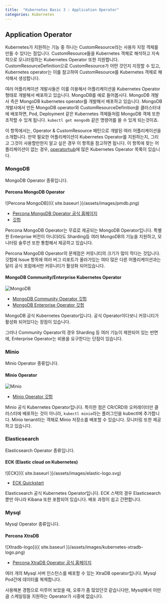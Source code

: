 ```yaml
---
title:  "Kubernetes Basic 3 : Application Operator"
categories: Kubernetes
---
```

## Application Operator

Kubernetes가 지원하는 기능 중 하나는 CustomResource라는 사용자 지정 객체를 만들 수 있다는 점입니다. CustomResource들을 Kubernetes 객체로 해석하고 지속적으로 모니터링하는 Kubernetes Operator 또한 지원합니다. CustomResourceDefinition으로 CustomResource가 어떤 것인지 지정할 수 있고, Kubernetes operator는 이를 참고하여 CustomResource를 Kubernetes 객체로 해석해서 생성합니다.  

여러 어플리케이션 개발사들은 이를 이용해서 어플리케이션을 Kubernetes Operator 형태로 개발해서 배포하고 있습니다. MongoDB를 예로 들어봅시다. MongoDB 개발사 측은 MongoDB kubernetes operator를 개발해서 배포하고 있습니다. MongoDB 개발사에서 만든 MongoDB operator와 CustomResourceDefinition을 클러스터내에 배포하면, Pod, Deployment 같은 Kubernetes 객체들처럼 MongoDB 객체 또한 조작할 수 있게 됩니다. `kubectl get mongodb` 같은 명령어를 쓸 수 있게 되는것이죠.

이 항목에서는, Operator & CustomResource 패턴으로 개발된 여러 어플리케이션을 소개합니다. 만약 필요한 어플리케이션이 Kubernetes Operator를 지원하는지, 그리고 그것이 사용할만한지 알고 싶은 경우 이 항목을 참고하면 됩니다. 이 항목에 찾는 어플리케이션이 없는 경우, [operatorhub](https://operatorhub.io/)에 많은 Kubernetes Operator 목록이 있습니다.

### MongoDB

MongoDB Operator 종류입니다.

#### Percona MongoDB Operator

![Percona MongoDB]({{ site.baseurl }}/assets/images/pmdb.png)

- [Percona MongoDB Operator 공식 홈페이지](https://www.percona.com/doc/kubernetes-operator-for-psmongodb/index.html)
- [깃헙](https://github.com/percona/percona-server-mongodb-operator)

Percona MongoDB Operator는 무료로 제공되는 MongoDB Operator입니다. 특별한 Enterprise 버전이 아니더라도 Sharding등 여러 MongoDB의 기능을 지원하고, 모니터링 솔루션 또한 통합해서 제공하고 있습니다.  

Percona MongoDB Operator의 문제점은 커뮤니티의 크기가 많이 작다는 것입니다. 깃헙에 Issue 항목에 여러 버그 리포트가 올라가있는 여타 많은 다른 어플리케이션과는 달리 공식 포럼에서만 커뮤니티가 활성화 되어있습니다.

#### MongoDB Community/Enterprise Kubernetes Operator

![MongoDB](https://camo.githubusercontent.com/0806fae66e28fd4ce9baf881d083ed47cdff1a3b401fe0a8a21652d6fa9a33cb/68747470733a2f2f6d6f6e676f64622d6b756265726e657465732d6f70657261746f722e73332e616d617a6f6e6177732e636f6d2f696d672f4c6561662d466f7265737425343032782e706e67)

- [MongoDB Community Operator 깃헙](https://github.com/mongodb/mongodb-kubernetes-operator)
- [MongoDB Enterprise Operator 깃헙](https://github.com/mongodb/mongodb-enterprise-kubernetes)

MongoDB 공식 Kubernetes Operator입니다. 공식 Operator이다보니 커뮤니티가 활성화 되어있다는 장점이 있습니다.

그러나 Community Operator의 경우 Sharding 등 여러 기능이 제한되어 있는 반면에, Enterprise Operator는 비용을 요구한다는 단점이 있습니다.

### Minio

Minio Operator 종류입니다.

#### Minio Operator

![Minio](https://raw.githubusercontent.com/minio/minio/master/.github/logo.svg?sanitize=true)

- [Minio Operator 깃헙](https://github.com/minio/operator)

Minio 공식 Kubernetes Operator입니다. 특이한 점은 CR/CRD와 오퍼레이터만 클러스터에 배포하는 것이 아니라, `kubectl minio`라는 플러그인을 kubectl에 추가합니다. Minio tenant라는 객체로 Minio 저장소를 배포할 수 있습니다. 모니터링 또한 제공하고 있습니다.

### Elasticsearch

Elasticsearch Operator 종류입니다.

#### ECK (Elastic cloud on Kubernetes)

![ECK]({{ site.baseurl }}/assets/images/elastic-logo.svg)

- [ECK Quickstart](https://www.elastic.co/guide/en/cloud-on-k8s/current/k8s-quickstart.html)

Elasticsearch 공식 Kubernetes Operator입니다. ECK 스택의 경우 Elasticsearch 뿐만 아니라 Kibana 또한 포함되어 있습니다. 배포 과정이 쉽고 간편합니다.

### Mysql

Mysql Operator 종류입니다.

#### Percona XtraDB

![Xtradb-logo]({{ site.baseurl }}/assets/images/kubernetes-xtradb-logo.png)

- [Percona XtraDB Operator 공식 홈페이지](https://www.percona.com/doc/kubernetes-operator-for-pxc/index.html)

여러 개의 Mysql 서버 인스턴스를 배포할 수 있는 XtraDB operator입니다. Mysql Pod간에 데이터를 복제합니다.

사용해본 경험으로 미루어 보았을 때, 오류가 좀 많았던것 같습니다만, Mysql에서 이만큼 스케일링을 지원하는 Operator가 시중에 없습니다.
